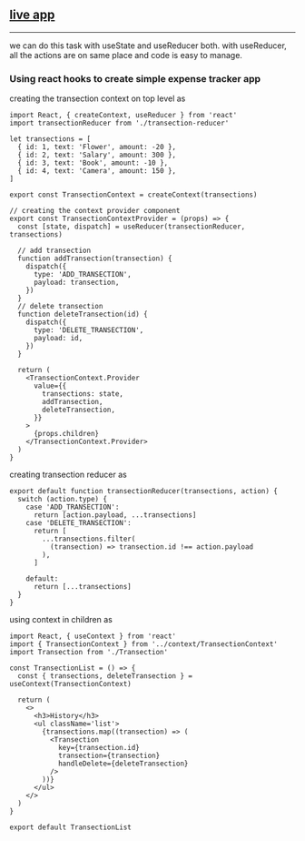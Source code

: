 ## [live app](http://saad-saif-expense-tracker-bootcamp2020.surge.sh/)

---

we can do this task with useState and useReducer both.
with useReducer, all the actions are on same place and code is easy to manage.

### Using react hooks to create simple expense tracker app

creating the transection context on top level as

```
import React, { createContext, useReducer } from 'react'
import transectionReducer from './transection-reducer'

let transections = [
  { id: 1, text: 'Flower', amount: -20 },
  { id: 2, text: 'Salary', amount: 300 },
  { id: 3, text: 'Book', amount: -10 },
  { id: 4, text: 'Camera', amount: 150 },
]

export const TransectionContext = createContext(transections)

// creating the context provider component
export const TransectionContextProvider = (props) => {
  const [state, dispatch] = useReducer(transectionReducer, transections)

  // add transection
  function addTransection(transection) {
    dispatch({
      type: 'ADD_TRANSECTION',
      payload: transection,
    })
  }
  // delete transection
  function deleteTransection(id) {
    dispatch({
      type: 'DELETE_TRANSECTION',
      payload: id,
    })
  }

  return (
    <TransectionContext.Provider
      value={{
        transections: state,
        addTransection,
        deleteTransection,
      }}
    >
      {props.children}
    </TransectionContext.Provider>
  )
}

```

creating transection reducer as

```
export default function transectionReducer(transections, action) {
  switch (action.type) {
    case 'ADD_TRANSECTION':
      return [action.payload, ...transections]
    case 'DELETE_TRANSECTION':
      return [
        ...transections.filter(
          (transection) => transection.id !== action.payload
        ),
      ]

    default:
      return [...transections]
  }
}

```

using context in children as

```
import React, { useContext } from 'react'
import { TransectionContext } from '../context/TransectionContext'
import Transection from './Transection'

const TransectionList = () => {
  const { transections, deleteTransection } = useContext(TransectionContext)

  return (
    <>
      <h3>History</h3>
      <ul className='list'>
        {transections.map((transection) => (
          <Transection
            key={transection.id}
            transection={transection}
            handleDelete={deleteTransection}
          />
        ))}
      </ul>
    </>
  )
}

export default TransectionList

```
